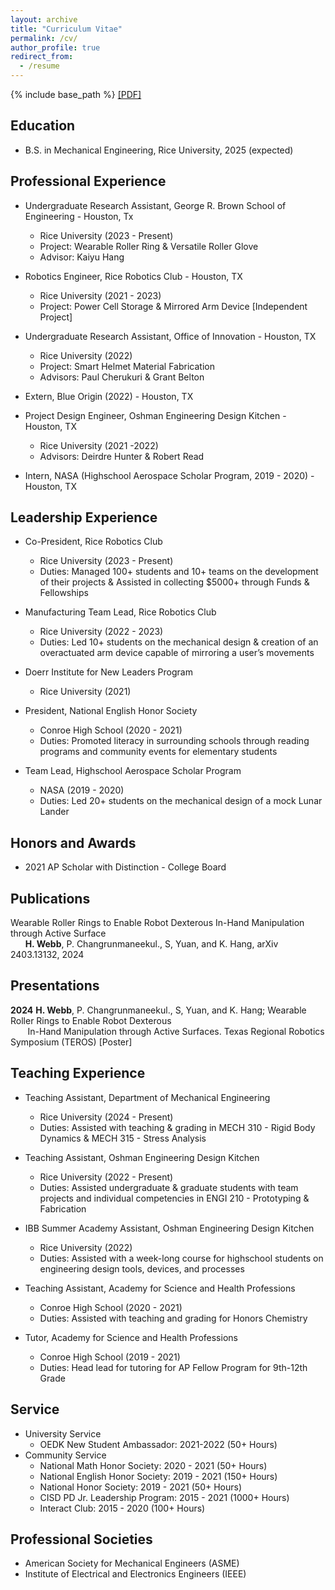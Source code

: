 ```yaml
---
layout: archive
title: "Curriculum Vitae"
permalink: /cv/
author_profile: true
redirect_from:
  - /resume
---
```


{% include base_path %}
<a href="/files/Webb_CV.pdf" download>[PDF]</a>
## Education
* B.S. in Mechanical Engineering, Rice University, 2025 (expected)

## Professional Experience
* Undergraduate Research Assistant, George R. Brown School of Engineering - Houston, Tx
  * Rice University (2023 - Present)
  * Project: Wearable Roller Ring & Versatile Roller Glove
  * Advisor: Kaiyu Hang

* Robotics Engineer, Rice Robotics Club - Houston, TX
  * Rice University (2021 - 2023)
  * Project: Power Cell Storage & Mirrored Arm Device [Independent Project]

* Undergraduate Research Assistant, Office of Innovation - Houston, TX
  * Rice University (2022)
  * Project: Smart Helmet Material Fabrication
  * Advisors: Paul Cherukuri & Grant Belton

* Extern, Blue Origin (2022) - Houston, TX

* Project Design Engineer, Oshman Engineering Design Kitchen - Houston, TX
  * Rice University (2021 -2022)
  * Advisors: Deirdre Hunter & Robert Read

* Intern, NASA (Highschool Aerospace Scholar Program, 2019 - 2020) - Houston, TX

## Leadership Experience
* Co-President, Rice Robotics Club
  * Rice University (2023 - Present)
  * Duties: Managed 100+ students and 10+ teams on the development of their projects & Assisted in collecting $5000+ through Funds & Fellowships 

* Manufacturing Team Lead, Rice Robotics Club
  * Rice University (2022 - 2023)
  * Duties: Led 10+ students on the mechanical design & creation of an overactuated arm device capable of mirroring a user’s movements

* Doerr Institute for New Leaders Program
  * Rice University (2021)

* President, National English Honor Society 
  * Conroe High School (2020 - 2021)
  * Duties: Promoted literacy in surrounding schools through reading programs and community events for elementary students

* Team Lead, Highschool Aerospace Scholar Program 
  * NASA (2019 - 2020)
  * Duties: Led 20+ students on the mechanical design of a mock Lunar Lander

## Honors and Awards
* 2021 AP Scholar with Distinction - College Board

## Publications
Wearable Roller Rings to Enable Robot Dexterous In-Hand Manipulation through Active Surface <br>
&nbsp;&nbsp;&nbsp;&nbsp;&nbsp;&nbsp;**H. Webb**,  P. Changrunmaneekul., S, Yuan, and K. Hang, arXiv 2403.13132, 2024

## Presentations
**2024**
**H. Webb**,  P. Changrunmaneekul., S, Yuan, and K. Hang; Wearable Roller Rings to Enable Robot Dexterous <br>
&nbsp;&nbsp;&nbsp;&nbsp;&nbsp;&nbsp; In-Hand Manipulation through Active Surfaces. Texas Regional Robotics Symposium (TEROS) \[Poster\]

## Teaching Experience
* Teaching Assistant, Department of Mechanical Engineering
  * Rice University (2024 - Present)
  * Duties: Assisted with teaching & grading in MECH 310 - Rigid Body Dynamics & MECH 315 - Stress Analysis

* Teaching Assistant, Oshman Engineering Design Kitchen
  * Rice University (2022 - Present)
  * Duties: Assisted undergraduate & graduate students with team projects and individual competencies in ENGI 210 - Prototyping & Fabrication

* IBB Summer Academy Assistant, Oshman Engineering Design Kitchen
  * Rice University (2022)
  * Duties: Assisted with a week-long course for highschool students on engineering design tools, devices, and processes

* Teaching Assistant, Academy for Science and Health Professions
  * Conroe High School (2020 - 2021)
  * Duties: Assisted with teaching and grading for Honors Chemistry 

* Tutor, Academy for Science and Health Professions
  * Conroe High School (2019 - 2021)
  * Duties: Head lead for tutoring for AP Fellow Program for 9th-12th Grade  
  


<!---
Publications
======
  <ul>{% for post in site.publications %}
    {% include archive-single-cv.html %}
  {% endfor %}</ul>
-->

<!---
Talks
======
  <ul>{% for post in site.talks %}
    {% include archive-single-talk-cv.html %}
  {% endfor %}</ul>
 --> 

## Service
* University Service
  * OEDK New Student Ambassador: 2021-2022 (50+ Hours)
* Community Service
  * National Math Honor Society: 2020 - 2021 (50+ Hours)
  * National English Honor Society: 2019 - 2021 (150+ Hours)
  * National Honor Society: 2019 - 2021 (50+ Hours)
  * CISD PD Jr. Leadership Program: 2015 - 2021 (1000+ Hours)
  * Interact Club: 2015 - 2020 (100+ Hours)


## Professional Societies
* American Society for Mechanical Engineers (ASME)
* Institute of Electrical and Electronics Engineers (IEEE)

<!---
Teaching
======
  <ul>{% for post in site.teaching %}
    {% include archive-single-cv.html %}
  {% endfor %}</ul>
   --> 
